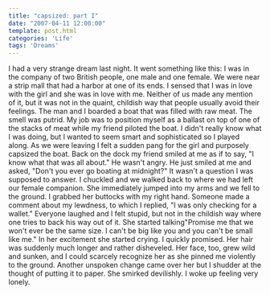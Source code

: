 ```yaml
---
title: "capsized: part I"
date: "2007-04-11 12:00:00"
template: post.html
categories: 'Life' 
tags: 'Dreams'
---
```


I had a very strange dream last night. It went something like this: I was in the company of two British people, one male and one female. We were near a strip mall that had a harbor at one of its ends. I sensed that I was in love with the girl and she was in love with me. Neither of us made any mention of it, but it was not in the quaint, childish way that people usually avoid their feelings. The man and I boarded a boat that was filled with raw meat. The smell was putrid. My job was to position myself as a ballast on top of one of the stacks of meat while my friend piloted the boat. I didn't really know what I was doing, but I wanted to seem smart and sophisticated so I played along. As we were leaving I felt a sudden pang for the girl and purposely capsized the boat. Back on the dock my friend smiled at me as if to say, "I know what that was all about." He wasn't angry. He just smiled at me and asked, "Don't you ever go boating at midnight?" It wasn't a question I was supposed to answer. I chuckled and we walked back to where we had left our female companion. She immediately jumped into my arms and we fell to the ground. I grabbed her buttocks with my right hand. Someone made a comment about my lewdness, to which I replied, "I was only checking for a wallet." Everyone laughed and I felt stupid, but not in the childish way where one tries to back his way out of it. She started talking­"Promise me that we won't ever be the same size. I can't be big like you and you can't be small like me." In her excitement she started crying. I quickly promised. Her hair was suddenly much longer and rather disheveled. Her face, too, grew wild and sunken, and I could scarcely recognize her as she pinned me violently to the ground. Another unspoken change came over her but I shudder at the thought of putting it to paper. She smirked devilishly. I woke up feeling very lonely.
